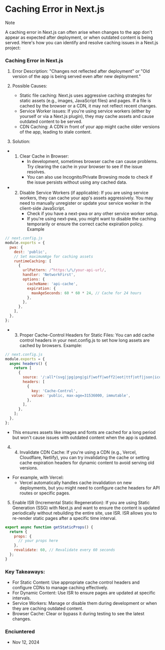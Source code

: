 # Caching Error in Next.js

>[!NOTE]
>A caching error in Next.js can often arise when changes to the app don't appear as expected after deployment, or when outdated content is being served. Here's how you can identify and resolve caching issues in a Next.js project:

### Caching Error in Next.js
1. Error Description:
"Changes not reflected after deployment" or "Old version of the app is being served even after new deployment."

2. Possible Causes:
   - Static file caching: Next.js uses aggressive caching strategies for static assets (e.g., images, JavaScript files) and pages. If a file is cached by the browser or a CDN, it may not reflect recent changes.
   - Service Worker issues: If you're using service workers (either by yourself or via a Next.js plugin), they may cache assets and cause outdated content to be served.
   - CDN Caching: A CDN in front of your app might cache older versions of the app, leading to stale content.

3. Solution:
- 1. Clear Cache in Browser:
     - In development, sometimes browser cache can cause problems. Try clearing the cache in your browser to see if the issue resolves.
     - You can also use Incognito/Private Browsing mode to check if the issue persists without using any cached data.
       
- 2. Disable Service Workers (if applicable):
  If you are using service workers, they can cache your app's assets aggressively. You may need to manually unregister or update your service worker in the client-side JavaScript.
     - Check if you have a next-pwa or any other service worker setup.
     - If you're using next-pwa, you might want to disable the caching temporarily or ensure the correct cache expiration policy.
  Example
```javascript
// next.config.js
module.exports = {
  pwa: {
    dest: 'public',
    // Set maximumAge for caching assets
    runtimeCaching: [
      {
        urlPattern: /^https:\/\/your-api-url/,
        handler: 'NetworkFirst',
        options: {
          cacheName: 'api-cache',
          expiration: {
            maxAgeSeconds: 60 * 60 * 24, // Cache for 24 hours
          },
        },
      },
    ],
  },
};
```
- 3. Proper Cache-Control Headers for Static Files: You can add cache control headers in your next.config.js to set how long assets are cached by browsers. Example:
```javascript
// next.config.js
module.exports = {
  async headers() {
    return [
      {
        source: '/:all*(svg|jpg|png|gif|woff|woff2|eot|ttf|otf|json|ico)',
        headers: [
          {
            key: 'Cache-Control',
            value: 'public, max-age=31536000, immutable',
          },
        ],
      },
    ];
  },
};
```
- This ensures assets like images and fonts are cached for a long period but won't cause issues with outdated content when the app is updated.

4. 4. Invalidate CDN Cache:
If you're using a CDN (e.g., Vercel, Cloudflare, Netlify), you can try invalidating the cache or setting cache expiration headers for dynamic content to avoid serving old versions.
- For example, with Vercel:
  - Vercel automatically handles cache invalidation on new deployments, but you might need to configure cache headers for API routes or specific pages.

5. Enable ISR (Incremental Static Regeneration):
If you are using Static Generation (SSG) with Next.js and want to ensure the content is updated periodically without rebuilding the entire site, use ISR. ISR allows you to re-render static pages after a specific time interval.
```javascript
export async function getStaticProps() {
  return {
    props: {
      // your props here
    },
    revalidate: 60, // Revalidate every 60 seconds
  };
}
```
### Key Takeaways:
- For Static Content: Use appropriate cache control headers and configure CDNs to manage caching effectively.
- For Dynamic Content: Use ISR to ensure pages are updated at specific intervals.
- Service Workers: Manage or disable them during development or when they are caching outdated content.
- Browser Cache: Clear or bypass it during testing to see the latest changes.

### Enciuntered
- Nov 12, 2024
